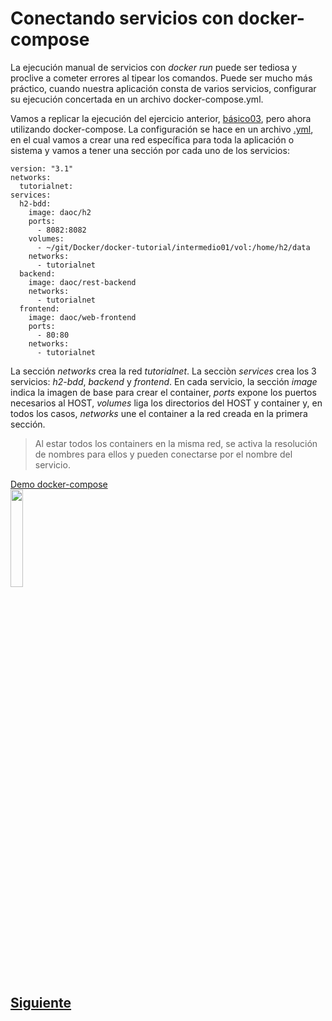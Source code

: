 # Conectando servicios con docker-compose

La ejecución manual de servicios con *docker run* puede ser tediosa y proclive a cometer errores al tipear los comandos. Puede ser mucho más práctico, cuando nuestra aplicación consta de varios servicios, configurar su ejecución concertada en un archivo docker-compose.yml.

Vamos a replicar la ejecución del ejercicio anterior, [básico03](../basico03), pero ahora utilizando docker-compose. La configuración se hace en un archivo [.yml](https://en.wikipedia.org/wiki/YAML), en el cual vamos a crear una red específica para toda la aplicación o sistema y vamos a tener una sección por cada uno de los servicios:

```
version: "3.1"
networks:
  tutorialnet:
services:
  h2-bdd:
    image: daoc/h2
    ports:
      - 8082:8082
    volumes:
      - ~/git/Docker/docker-tutorial/intermedio01/vol:/home/h2/data
    networks:
      - tutorialnet
  backend:
    image: daoc/rest-backend
    networks:
      - tutorialnet
  frontend:
    image: daoc/web-frontend
    ports:
      - 80:80
    networks:
      - tutorialnet
```
La sección *networks* crea la red *tutorialnet*. La secciòn *services* crea los 3 servicios: *h2-bdd*, *backend* y *frontend*. En cada servicio, la sección *image* indica la imagen de base para crear el container, *ports* expone los puertos necesarios al HOST, *volumes* liga los directorios del HOST y container y, en todos los casos, *networks* une el container a la red creada en la primera sección. 
> Al estar todos los containers en la misma red, se activa la resolución de nombres para ellos y pueden conectarse por el nombre del servicio.

[Demo docker-compose<br/><img src="https://img.youtube.com/vi/IVn4TssEJ78/maxresdefault.jpg" width="20%">](https://youtu.be/IVn4TssEJ78)

## [Siguiente](../srvcs01)
